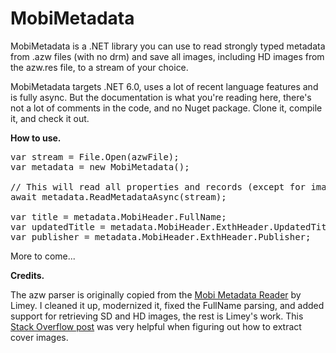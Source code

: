# MobiMetadata

MobiMetadata is a .NET library you can use to read strongly typed metadata from .azw files (with no drm) and save all images, including HD images from the azw.res file, to a stream of your choice.  

MobiMetadata targets .NET 6.0, uses a lot of recent language features and is fully async. But the documentation is what you're reading here, there's not a lot of comments in the code, and no Nuget package. Clone it, compile it, and check it out.

**How to use.**

<pre>
var stream = File.Open(azwFile);
var metadata = new MobiMetadata();

// This will read all properties and records (except for image records) in all headers 
await metadata.ReadMetadataAsync(stream);

var title = metadata.MobiHeader.FullName;
var updatedTitle = metadata.MobiHeader.ExthHeader.UpdatedTitle;
var publisher = metadata.MobiHeader.ExthHeader.Publisher;
</pre>

More to come...

**Credits.**

The azw parser is originally copied from the [Mobi Metadata Reader](https://www.mobileread.com/forums/showthread.php?t=185565) by Limey. I cleaned it up, modernized it, fixed the FullName parsing, and added support for retrieving SD and HD images, the rest is Limey's work. This [Stack Overflow post](https://stackoverflow.com/questions/24233834/getting-cover-image-from-a-mobi-file) was very helpful when figuring out how to extract cover images.
